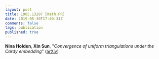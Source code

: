 ```yaml
---
layout: post
title: 1905.13207 [math.PR]
date: 2019-05-30T17:49:31Z
comments: false
tags: publication
published: true
---
```


<b>Nina Holden</b>, <b>Xin Sun</b>, "<i>Convergence of uniform triangulations under the Cardy embedding</i>" ([arXiv](http://arxiv.org/abs/1905.13207v1))
